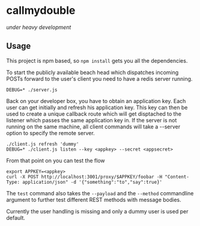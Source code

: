 callmydouble
============

*under heavy development*

Usage
-----

This project is npm based, so `npm install` gets you all the dependencies.

To start the publicly available beach head which dispatches incoming POSTs forward to the user's client you need to have a redis server running.
```
DEBUG=* ./server.js
```

Back on your developer box, you have to obtain an application key. Each user can get initially and refresh his application key.
This key can then be used to create a unique callback route which will get disptached to the listener which passes the same application
key in. If the server is not running on the same machine, all client commands will take a --server option to specify the remote server.
```
./client.js refresh 'dummy'
DEBUG=* ./client.js listen --key <appkey> --secret <appsecret>
```

From that point on you can test the flow
```
export APPKEY=<appkey>
curl -X POST http://localhost:3001/proxy/$APPKEY/foobar -H "Content-Type: application/json" -d '{"something":"to","say":true}'
```

The `test` command also takes the `--payload` and the `--method` commandline argument to further test different REST methods with message bodies.

Currently the user handling is missing and only a dummy user is used per default.